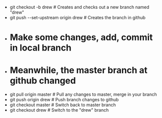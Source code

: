 - git checkout -b drew # Creates and checks out a new branch named "drew"
- git push --set-upstream origin drew # Creates the branch in github
- # Make some changes, add, commit in local branch
- # Meanwhile, the master branch at github changed
- git pull origin master # Pull any changes to master, merge in your branch
- git push origin drew # Push branch changes to github
- git checkout master # Switch back to master branch
- git checkout drew # Switch to the "drew" branch
